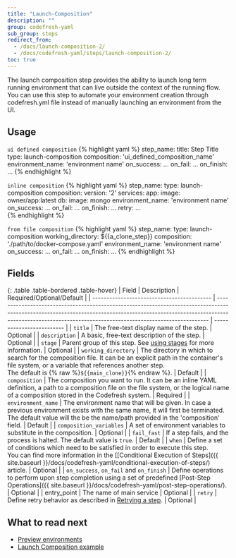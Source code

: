 ```yaml
---
title: "Launch-Composition"
description: ""
group: codefresh-yaml
sub_group: steps
redirect_from:
  - /docs/launch-composition-2/
  - /docs/codefresh-yaml/steps/launch-composition-2/
toc: true
---
```

The launch composition step provides the ability to launch long term running environment that can live outside the context of the running flow.
You can use this step to automate your environment creation through codefresh.yml file instead of manually launching an environment from the UI.

## Usage

  `ui defined composition`
{% highlight yaml %}
step_name:
  title: Step Title
  type: launch-composition
  composition: 'ui_defined_composition_name'
  environment_name: 'environment name'
  on_success:
    ...
  on_fail:
    ...
  on_finish:
    ...
{% endhighlight %}

  `inline composition`
{% highlight yaml %}
step_name:
  type: launch-composition
  composition:
    version: '2'
    services:
      app:
        image: owner/app:latest
      db:
        image: mongo
  environment_name: 'environment name'
  on_success:
    ...
  on_fail:
    ...
  on_finish:
    ...
  retry:
    ...  
{% endhighlight %}

  `from file composition`
{% highlight yaml %}
step_name:
  type: launch-composition
  working_directory: ${{a_clone_step}}
  composition: './path/to/docker-compose.yaml'
  environment_name: 'environment name'
  on_success:
    ...
  on_fail:
    ...
  on_finish:
    ...
{% endhighlight %}

## Fields

{: .table .table-bordered .table-hover}
| Field                                      | Description                                                                                                                                                                                                                             | Required/Optional/Default |
| ------------------------------------------ | --------------------------------------------------------------------------------------------------------------------------------------------------------------------------------------------------------------------------------------- | ------------------------- |
| `title`                                    | The free-text display name of the step.                                                                                                                                                                                                 | Optional                  |
| `description`                              | A basic, free-text description of the step.                                                                                                                                                                                             | Optional                  |
| `stage`                              | Parent group of this step. See [using stages]({{site.baseurl}}/docs/codefresh-yaml/stages/) for more information.                                                                                                                                                                                          | Optional                  |
| `working_directory`                        | The directory in which to search for the composition file. It can be an explicit path in the container's file system, or a variable that references another step. <br> The default is {% raw %}`${{main_clone}}`{% endraw %}.           | Default                   |
| `composition`                              | The composition you want to run. It can be an inline YAML definition, a path to a composition file on the file system, or the logical name of a composition stored in the Codefresh system.                                             | Required                  |
| `environment_name`                         | The environment name that will be given. In case a previous environment exists with the same name, it will first be terminated. The default value will the be the name/path provided in the 'composition' field.                        | Default                   |
| `composition_variables`                    | A set of environment variables to substitute in the composition.                                                                                                                                                                        | Optional                  |
| `fail_fast`                                | If a step fails, and the process is halted. The default value is `true`.                                                                                                                                                                | Default                   |
| `when`                                     | Define a set of conditions which need to be satisfied in order to execute this step.<br>You can find more information in the [[Conditional Execution of Steps]({{ site.baseurl }}/docs/codefresh-yaml/conditional-execution-of-steps/) article.                              | Optional                  |
| `on_success`, `on_fail` and `on_finish`    | Define operations to perform upon step completion using a set of predefined [Post-Step Operations]({{ site.baseurl }}/docs/codefresh-yaml/post-step-operations/).                                                                                                           | Optional                  |
| entry_point                                | The name of main service                                                                                                                                                                                                                | Optional                 |
| `retry`   | Define retry behavior as described in [Retrying a step]({{site.baseurl}}/docs/codefresh-yaml/what-is-the-codefresh-yaml/#retrying-a-step).                                                                               | Optional                  |

## What to read next

* [Preview environments]({{site.baseurl}}/docs/getting-started/on-demand-environments/)
* [Launch Composition example]({{site.baseurl}}/docs/yaml-examples/examples/launch-composition/)